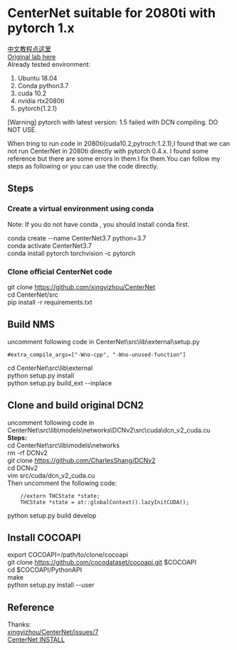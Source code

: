 # CenterNet suitable for 2080ti with pytorch 1.x
[中文教程点这里](README_cn.md)  
[Original lab here](https://github.com/xingyizhou/CenterNet)  
Already tested environment:
1. Ubuntu 18.04
2. Conda python3.7
3. cuda 10.2
4. nvidia rtx2080ti
5. pytorch(1.2.1)

[Warning] pytorch with latest version: 1.5 failed with DCN compiling. DO NOT USE.

When tring to run code in 2080ti(cuda10.2,pytroch:1.2.1),I found that we can not  run CenterNet in 2080ti directly with pytorch 0.4.x. I found some reference but there are some errors in them.I fix them.You can follow my steps as following or you can use the code directly.

## Steps
### Create a virtual environment using conda
Note: If you do not have conda , you should install conda first.  

conda create --name CenterNet3.7 python=3.7   
conda activate CenterNet3.7  
conda install pytorch torchvision -c pytorch  


### Clone official CenterNet code
git clone https://github.com/xingyizhou/CenterNet  
cd CenterNet/src  
pip install -r requirements.txt  

## Build NMS
uncomment following code in CenterNet\src\lib\external\setup.py  
```
#extra_compile_args=["-Wno-cpp", "-Wno-unused-function"]
```
cd CenterNet\src\lib\external  
python setup.py install  
python setup.py build_ext --inplace  

## Clone and build original DCN2
uncomment following code in CenterNet\src\lib\models\networks\DCNv2\src\cuda\dcn_v2_cuda.cu  
**Steps:**  
cd CenterNet\src\lib\models\networks  
rm -rf DCNv2  
git clone https://github.com/CharlesShang/DCNv2  
cd DCNv2  
vim src/cuda/dcn_v2_cuda.cu  
Then uncomment the following code:  
```
	//extern THCState *state;
	THCState *state = at::globalContext().lazyInitCUDA();
```
python setup.py build develop  

## Install COCOAPI
export COCOAPI=/path/to/clone/cocoapi  
git clone https://github.com/cocodataset/cocoapi.git $COCOAPI  
cd $COCOAPI/PythonAPI  
make  
python setup.py install --user  

## Reference  
Thanks:  
[xingyizhou/CenterNet/issues/7](https://github.com/xingyizhou/CenterNet/issues/7)  
[CenterNet INSTALL](https://github.com/xingyizhou/CenterNet/blob/master/readme/INSTALL.md)  
